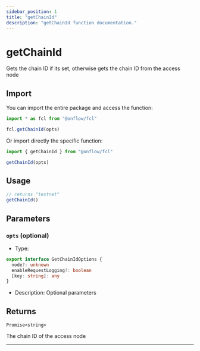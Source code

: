 ```yaml
---
sidebar_position: 1
title: "getChainId"
description: "getChainId function documentation."
---
```


<!-- THIS DOCUMENT IS AUTO-GENERATED FROM [onflow/fcl/src/fcl.ts](https://github.com/onflow/fcl-js/tree/master/packages/fcl/src/fcl.ts). DO NOT EDIT MANUALLY -->

# getChainId

Gets the chain ID if its set, otherwise gets the chain ID from the access node

## Import

You can import the entire package and access the function:

```typescript
import * as fcl from "@onflow/fcl"

fcl.getChainId(opts)
```

Or import directly the specific function:

```typescript
import { getChainId } from "@onflow/fcl"

getChainId(opts)
```

## Usage

```typescript
// returns "testnet"
getChainId()
```

## Parameters

### `opts` (optional)


- Type: 
```typescript
export interface GetChainIdOptions {
  node?: unknown
  enableRequestLogging?: boolean
  [key: string]: any
}
```
- Description: Optional parameters


## Returns

`Promise<string>`


The chain ID of the access node

---